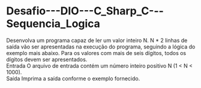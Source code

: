 # Desafio---DIO---C_Sharp_C---Sequencia_Logica
Desenvolva um programa capaz de ler um valor inteiro N. N * 2 linhas de saída  vão ser apresentadas na execução do programa, seguindo a lógica do exemplo  mais abaixo. Para os valores com mais de seis dígitos, todos os dígitos devem  ser apresentados.    
Entrada    O arquivo de entrada contém um número inteiro positivo N (1 &lt; N &lt; 1000).    
Saída    Imprima a saída conforme o exemplo fornecido.
